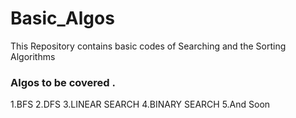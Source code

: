 # Basic_Algos
This Repository contains basic codes of Searching and the Sorting Algorithms 

### Algos to be covered .

1.BFS
2.DFS
3.LINEAR SEARCH
4.BINARY SEARCH
5.And Soon
